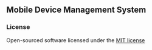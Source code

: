 ## Mobile Device Management System

### License
Open-sourced software licensed under the [MIT license](http://opensource.org/licenses/MIT)
